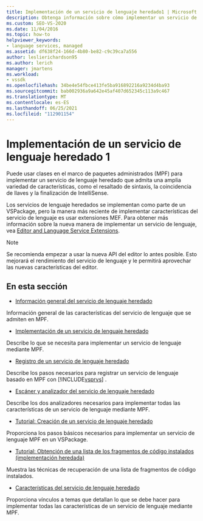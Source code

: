 ```yaml
---
title: Implementación de un servicio de lenguaje heredado1 | Microsoft Docs
description: Obtenga información sobre cómo implementar un servicio de lenguaje heredado que admita características extendidas del servicio de lenguaje mediante el marco de paquetes administrados (MPF). Parte 1 de 2.
ms.custom: SEO-VS-2020
ms.date: 11/04/2016
ms.topic: how-to
helpviewer_keywords:
- language services, managed
ms.assetid: df638f24-166d-4b80-be82-c9c39ca7a556
author: leslierichardson95
ms.author: lerich
manager: jmartens
ms.workload:
- vssdk
ms.openlocfilehash: 34be4e54fbce413fe5ba916892216a9234d4ba93
ms.sourcegitcommit: bab002936a9a642e45af407d652345c113a9c467
ms.translationtype: MT
ms.contentlocale: es-ES
ms.lasthandoff: 06/25/2021
ms.locfileid: "112901154"
---
```

# <a name="implementing-a-legacy-language-service-1"></a>Implementación de un servicio de lenguaje heredado 1
Puede usar clases en el marco de paquetes administrados (MPF) para implementar un servicio de lenguaje heredado que admita una amplia variedad de características, como el resaltado de sintaxis, la coincidencia de llaves y la finalización de IntelliSense.

 Los servicios de lenguaje heredados se implementan como parte de un VSPackage, pero la manera más reciente de implementar características del servicio de lenguaje es usar extensiones MEF. Para obtener más información sobre la nueva manera de implementar un servicio de lenguaje, vea [Editor and Language Service Extensions](../../extensibility/editor-and-language-service-extensions.md).

> [!NOTE]
> Se recomienda empezar a usar la nueva API del editor lo antes posible. Esto mejorará el rendimiento del servicio de lenguaje y le permitirá aprovechar las nuevas características del editor.

## <a name="in-this-section"></a>En esta sección
- [Información general del servicio de lenguaje heredado](../../extensibility/internals/legacy-language-service-overview.md)

 Información general de las características del servicio de lenguaje que se admiten en MPF.

- [Implementación de un servicio de lenguaje heredado](../../extensibility/internals/implementing-a-legacy-language-service2.md)

 Describe lo que se necesita para implementar un servicio de lenguaje mediante MPF.

- [Registro de un servicio de lenguaje heredado](../../extensibility/internals/registering-a-legacy-language-service1.md)

 Describe los pasos necesarios para registrar un servicio de lenguaje basado en MPF con [!INCLUDE[vsprvs](../../code-quality/includes/vsprvs_md.md)] .

- [Escáner y analizador del servicio de lenguaje heredado](../../extensibility/internals/legacy-language-service-parser-and-scanner.md)

 Describe los dos analizadores necesarios para implementar todas las características de un servicio de lenguaje mediante MPF.

- [Tutorial: Creación de un servicio de lenguaje heredado](../../extensibility/internals/walkthrough-creating-a-legacy-language-service.md)

 Proporciona los pasos básicos necesarios para implementar un servicio de lenguaje MPF en un VSPackage.

- [Tutorial: Obtención de una lista de los fragmentos de código instalados (implementación heredada)](../../extensibility/internals/walkthrough-getting-a-list-of-installed-code-snippets-legacy-implementation.md)

 Muestra las técnicas de recuperación de una lista de fragmentos de código instalados.

- [Características del servicio de lenguaje heredado](../../extensibility/internals/legacy-language-service-features1.md)

 Proporciona vínculos a temas que detallan lo que se debe hacer para implementar todas las características de un servicio de lenguaje mediante MPF.
